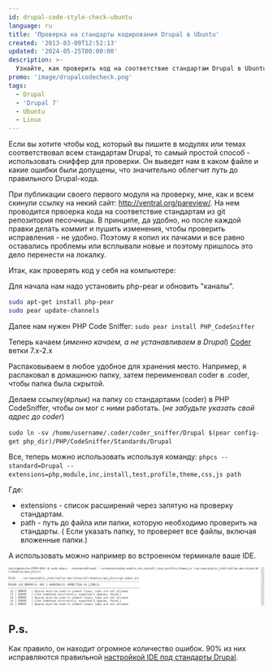 ```yaml
---
id: drupal-code-style-check-ubuntu
language: ru
title: 'Проверка на стандарты кодирования Drupal в Ubuntu'
created: '2013-03-09T12:52:13'
updated: '2024-05-25T00:00:00'
description: >-
  Узнайте, как проверить код на соответствие стандартам Drupal в Ubuntu.
promo: 'image/drupalcodecheck.png'
tags:
  - Drupal
  - 'Drupal 7'
  - Ubuntu
  - Linux
---
```


Если вы хотите чтобы код, который вы пишите в модулях или темах соответствовал
всем стандартам Drupal, то самый простой способ - использовать сниффер для
проверки. Он выведет нам в каком файле и какие ошибки были допущены, что
значительно облегчит путь до правильного Drupal-кода.

При публикации своего первого модуля на проверку, мне, как и всем скинули ссылку
на некий сайт: http://ventral.org/pareview/. На нем проводится првоерка кода на
соответствие стандартам из git репозитория песочницы. В принципе, да удобно, но
после каждой правки делать коммит и пушить изменения, чтобы проверить
исправления - не удобно. Поэтому я копил их пачками и все равно оставались
проблемы или всплывали новые и поэтому пришлось это дело перенести на локалку.

Итак, как проверять код у себя на компьютере:

Для начала нам надо установить php-pear и обновить "каналы".

```bash
sudo apt-get install php-pear
sudo pear update-channels
```

Далее нам нужен PHP Code Sniffer: `sudo pear install PHP_CodeSniffer`

Теперь качаем (_именно качаем, а не устанавливаем в
Drupal_) [Coder](http://drupal.org/project/coder) ветки 7.x-2.x

Распаковываем в любое удобное для хранения место. Например, я распаковал в
домашнюю папку, затем переименовал coder в .coder, чтобы папка была скрытой.

Делаем ссылку(ярлык) на папку со стандартами (coder) в PHP CodeSniffer, чтобы он
мог с ними работать. (_не забудьте указать свой адрес до coder_)

`sudo ln -sv /home/username/.coder/coder_sniffer/Drupal $(pear config-get php_dir)/PHP/CodeSniffer/Standards/Drupal`

Все, теперь можно использовать используя
команду: `phpcs --standard=Drupal --extensions=php,module,inc,install,test,profile,theme,css,js path`

Где:

- extensions - список расширений через запятую на проверку стандартам.
- path - путь до файла или папки, которую необходимо проверить на стандарты. (
  Если указать папку, то проверяет все файлы, включая вложенные папки.)

А использовать можно например во встроенном терминале ваше IDE.

![Результат проверки на стандарты.](image/1.png)

## P.s.

Как правило, он находит огромное количество ошибок. 90% из них исправляются
правильной [настройкой IDE под стандарты Drupal][d7fb-translate].

[d7fb-translate]: ../../../../2013/01/24/d7fb-translate/index.ru.md
